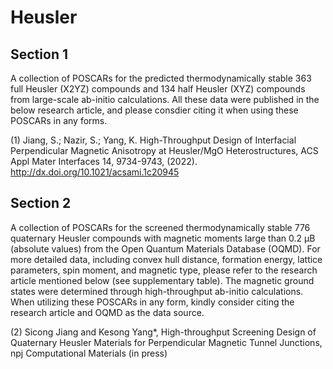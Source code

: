 # Heusler

## Section 1

A collection of POSCARs for the predicted thermodynamically stable 363 full Heusler (X2YZ) compounds and 134 half Heusler (XYZ) compounds from large-scale ab-initio calculations. All these data were published in the below research article, and please consdier citing it when using these POSCARs in any forms. 

(1) Jiang, S.; Nazir, S.; Yang, K. High-Throughput Design of Interfacial Perpendicular Magnetic Anisotropy at Heusler/MgO Heterostructures, ACS Appl Mater Interfaces 14, 9734-9743, (2022).
http://dx.doi.org/10.1021/acsami.1c20945  

## Section 2
A collection of POSCARs for the screened thermodynamically stable 776 quaternary Heusler compounds with magnetic moments large than 0.2 μB (absolute values) from the Open Quantum Materials Database (OQMD). For more detailed data, including convex hull distance, formation energy, lattice parameters, spin moment, and magnetic type, please refer to the research article mentioned below (see supplementary table). The magnetic ground states were determined through high-throughput ab-initio calculations. When utilizing these POSCARs in any form, kindly consider citing the research article and OQMD as the data source.

(2) Sicong Jiang and Kesong Yang*, High-throughput Screening Design of Quaternary Heusler Materials for Perpendicular Magnetic Tunnel Junctions, npj Computational Materials (in press)
